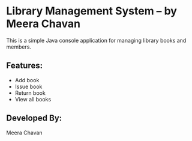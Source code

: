         
# Library Management System – by Meera Chavan

This is a simple Java console application for managing library books and members.

## Features:
- Add book
- Issue book
- Return book
- View all books

## Developed By:
Meera Chavan
